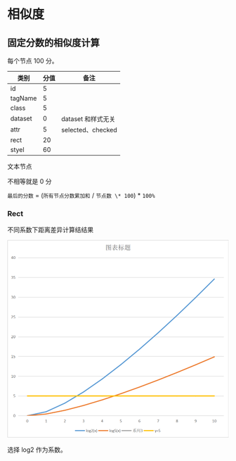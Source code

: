# 相似度

## 固定分数的相似度计算

每个节点 100 分。

| 类别 | 分值 | 备注 |
| --- | --- | --- |
| id | 5 | |
| tagName | 5 | |
| class | 5 | |
| dataset | 0 | dataset 和样式无关 |
| attr | 5 | selected、checked |
| rect | 20 | |
| styel | 60 | |

文本节点

不相等就是 0 分

`最后的分数` = (`所有节点分数累加和` / `节点数 \* 100`) \* `100%`

### Rect

不同系数下距离差异计算结结果

![](./rect-log.png)

选择 log2 作为系数。
